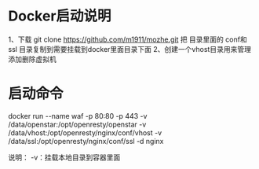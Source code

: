 # Docker启动说明

1、下载 git clone https://github.com/m1911/mozhe.git 把 目录里面的 conf和ssl 目录复制到需要挂载到docker里面目录下面
2、创建一个vhost目录用来管理添加删除虚拟机

# 启动命令
docker run --name waf -p 80:80 -p 443 -v /data/openstar:/opt/openresty/openstar -v /data/vhost:/opt/openresty/nginx/conf/vhost -v /data/ssl:/opt/openresty/nginx/conf/ssl -d nginx 

说明：
-v：挂载本地目录到容器里面